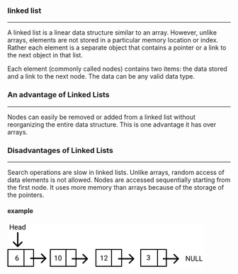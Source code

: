  ### linked list
 ---

A linked list is a linear data structure similar to an array. However, unlike arrays, elements are not stored in a particular memory location or index. Rather each element is a separate object that contains a pointer or a link to the next object in that list.

Each element (commonly called nodes) contains two items: the data stored and a link to the next node. The data can be any valid data type. 

### An advantage of Linked Lists
--- 

Nodes can easily be removed or added from a linked list without reorganizing the entire data structure. This is one advantage it has over arrays.

### Disadvantages of Linked Lists
---
Search operations are slow in linked lists. Unlike arrays, random access of data elements is not allowed. Nodes are accessed sequentially starting from the first node.
It uses more memory than arrays because of the storage of the pointers.

#### example 
![alt text](linkedlist.png)
